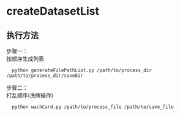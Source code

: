 # createDatasetList


执行方法
--------

步骤一：<br>
      按顺序生成列表<br>

      python generateFilePathList.py /path/to/process_dir /path/to/process_dir/saveDir

      
步骤二：<br>
      打乱顺序(洗牌操作)

      python wachCard.py /path/to/process_file /path/to/save_file

